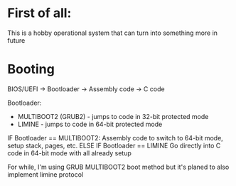 # First of all:

This is a hobby operational system that can turn into
something more in future

# Booting

BIOS/UEFI -> Bootloader -> Assembly code -> C code 

Bootloader: 
* MULTIBOOT2 (GRUB2) - jumps to code in 32-bit protected mode
* LIMINE - jumps to code in 64-bit protected mode

IF Bootloader == MULTIBOOT2:
        Assembly code to switch to 64-bit mode, setup stack, pages, etc.
ELSE IF Bootloader == LIMINE
        Go directly into C code in 64-bit mode with all already setup

For while, I'm using GRUB MULTIBOOT2 boot method but it's planed to also implement
limine protocol
